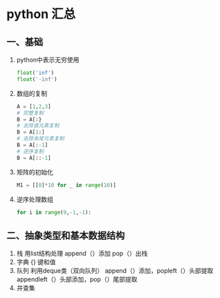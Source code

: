 # python 汇总


## 一、基础

1. python中表示无穷使用

   ```python
   float('inf')
   float('-inf')
   ```
2. 数组的复制

   ```python
   A = [1,2,3]
   # 完整复制
   B = A[:}
   # 去除首元素复制
   B = A[1:]
   # 去除末尾元素复制
   B = A[:-1]
   # 逆序复制
   B = A[::-1]

   ```
3. 矩阵的初始化

   ```python
   M1 = [[0]*10 for _ in range(10)]
   ```
4. 逆序处理数组

   ```python
   for i in range(9,-1,-1):
   ```

## 二、抽象类型和基本数据结构

1. 栈
   用list结构处理
   append（）添加
   pop（）出栈
2. 字典
   {}
   键和值
3. 队列
   利用deque类（双向队列）
   append（）添加，popleft（）头部提取
   appendleft（）头部添加，pop（）尾部提取
4. 并查集
